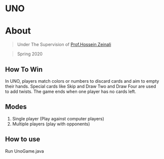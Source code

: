 # UNO


# About

> Under The Supervision of [Prof.Hossein Zeinali](https://scholar.google.com/citations?user=KaGpFx8AAAAJ&hl=en)

> Spring 2020


## How To Win

In UNO, players match colors or numbers to discard cards and aim to empty their hands. Special cards like Skip and Draw Two and Draw Four are used to add twists. The game ends when one player has no cards left.


## Modes
1. Single player (Play against computer players)
2. Multiple players (play with opponents)

## How to use

Run UnoGame.java
